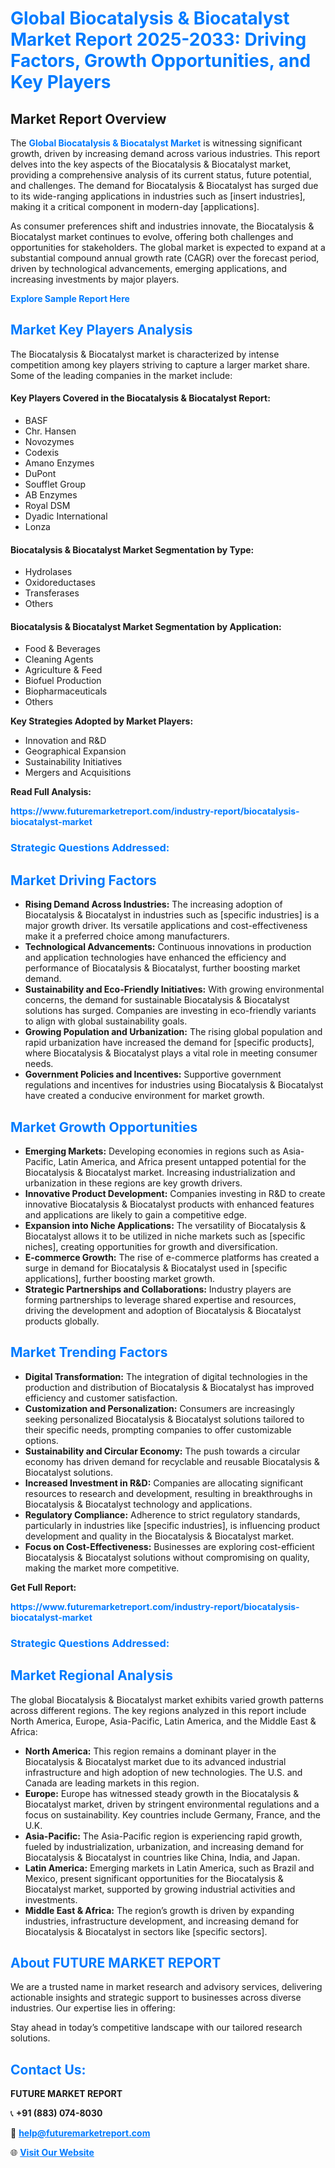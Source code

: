 <h1 style="color: #007BFF;">Global Biocatalysis & Biocatalyst Market Report 2025-2033: Driving Factors, Growth Opportunities, and Key Players</h1>

<section id="overview">
<h2>Market Report Overview</h2>
<p>The <a href="https://www.futuremarketreport.com/industry-report/biocatalysis-biocatalyst-market" style="color: #007BFF; text-decoration: none;"><strong>Global Biocatalysis & Biocatalyst Market</strong></a> is witnessing significant growth, driven by increasing demand across various industries. This report delves into the key aspects of the Biocatalysis & Biocatalyst market, providing a comprehensive analysis of its current status, future potential, and challenges. The demand for Biocatalysis & Biocatalyst has surged due to its wide-ranging applications in industries such as [insert industries], making it a critical component in modern-day [applications].</p>
<p>As consumer preferences shift and industries innovate, the Biocatalysis & Biocatalyst market continues to evolve, offering both challenges and opportunities for stakeholders. The global market is expected to expand at a substantial compound annual growth rate (CAGR) over the forecast period, driven by technological advancements, emerging applications, and increasing investments by major players.</p>
</section>

<section id="overview">
<p><a href="https://www.futuremarketreport.com/request-sample/reportId=114996" style="color: #007BFF; text-decoration: none;"><strong>Explore Sample Report Here</strong></a></p>
</section>

<section id="key-players">
<h2 style="color: #007BFF;">Market Key Players Analysis</h2>
<p>The Biocatalysis & Biocatalyst market is characterized by intense competition among key players striving to capture a larger market share. Some of the leading companies in the market include:</p>
<h4>Key Players Covered in the Biocatalysis & Biocatalyst Report:</h4>
<ul><li>BASF</li><li>Chr. Hansen</li><li>Novozymes</li><li>Codexis</li><li>Amano Enzymes</li><li>DuPont</li><li>Soufflet Group</li><li>AB Enzymes</li><li>Royal DSM</li><li>Dyadic International</li><li>Lonza</li></ul>
<h4>Biocatalysis & Biocatalyst Market Segmentation by Type:</h4>
<ul><li>Hydrolases</li><li>Oxidoreductases</li><li>Transferases</li><li>Others</li></ul>

<h4>Biocatalysis & Biocatalyst Market Segmentation by Application:</h4>
<ul><li>Food &amp; Beverages</li><li>Cleaning Agents</li><li>Agriculture &amp; Feed</li><li>Biofuel Production</li><li>Biopharmaceuticals</li><li>Others</li></ul>
<p><strong>Key Strategies Adopted by Market Players:</strong></p>
<ul>
<li>Innovation and R&D</li>
<li>Geographical Expansion</li>
<li>Sustainability Initiatives</li>
<li>Mergers and Acquisitions</li>
</ul>
</section>

<section>
<p><strong>Read Full Analysis: </strong></p><a href="https://www.futuremarketreport.com/industry-report/biocatalysis-biocatalyst-market" style="color: #007BFF; text-decoration: none;"><strong>https://www.futuremarketreport.com/industry-report/biocatalysis-biocatalyst-market</strong></a>
<h3 style="color: #007BFF;">Strategic Questions Addressed:</h3>
</section>

<section id="driving-factors">
<h2 style="color: #007BFF;">Market Driving Factors</h2>
<ul>
<li><strong>Rising Demand Across Industries:</strong> The increasing adoption of Biocatalysis & Biocatalyst in industries such as [specific industries] is a major growth driver. Its versatile applications and cost-effectiveness make it a preferred choice among manufacturers.</li>
<li><strong>Technological Advancements:</strong> Continuous innovations in production and application technologies have enhanced the efficiency and performance of Biocatalysis & Biocatalyst, further boosting market demand.</li>
<li><strong>Sustainability and Eco-Friendly Initiatives:</strong> With growing environmental concerns, the demand for sustainable Biocatalysis & Biocatalyst solutions has surged. Companies are investing in eco-friendly variants to align with global sustainability goals.</li>
<li><strong>Growing Population and Urbanization:</strong> The rising global population and rapid urbanization have increased the demand for [specific products], where Biocatalysis & Biocatalyst plays a vital role in meeting consumer needs.</li>
<li><strong>Government Policies and Incentives:</strong> Supportive government regulations and incentives for industries using Biocatalysis & Biocatalyst have created a conducive environment for market growth.</li>
</ul>
</section>

<section id="growth-opportunities">
<h2 style="color: #007BFF;">Market Growth Opportunities</h2>
<ul>
<li><strong>Emerging Markets:</strong> Developing economies in regions such as Asia-Pacific, Latin America, and Africa present untapped potential for the Biocatalysis & Biocatalyst market. Increasing industrialization and urbanization in these regions are key growth drivers.</li>
<li><strong>Innovative Product Development:</strong> Companies investing in R&D to create innovative Biocatalysis & Biocatalyst products with enhanced features and applications are likely to gain a competitive edge.</li>
<li><strong>Expansion into Niche Applications:</strong> The versatility of Biocatalysis & Biocatalyst allows it to be utilized in niche markets such as [specific niches], creating opportunities for growth and diversification.</li>
<li><strong>E-commerce Growth:</strong> The rise of e-commerce platforms has created a surge in demand for Biocatalysis & Biocatalyst used in [specific applications], further boosting market growth.</li>
<li><strong>Strategic Partnerships and Collaborations:</strong> Industry players are forming partnerships to leverage shared expertise and resources, driving the development and adoption of Biocatalysis & Biocatalyst products globally.</li>
</ul>
</section>

<section id="trending-factors">
<h2 style="color: #007BFF;">Market Trending Factors</h2>
<ul>
<li><strong>Digital Transformation:</strong> The integration of digital technologies in the production and distribution of Biocatalysis & Biocatalyst has improved efficiency and customer satisfaction.</li>
<li><strong>Customization and Personalization:</strong> Consumers are increasingly seeking personalized Biocatalysis & Biocatalyst solutions tailored to their specific needs, prompting companies to offer customizable options.</li>
<li><strong>Sustainability and Circular Economy:</strong> The push towards a circular economy has driven demand for recyclable and reusable Biocatalysis & Biocatalyst solutions.</li>
<li><strong>Increased Investment in R&D:</strong> Companies are allocating significant resources to research and development, resulting in breakthroughs in Biocatalysis & Biocatalyst technology and applications.</li>
<li><strong>Regulatory Compliance:</strong> Adherence to strict regulatory standards, particularly in industries like [specific industries], is influencing product development and quality in the Biocatalysis & Biocatalyst market.</li>
<li><strong>Focus on Cost-Effectiveness:</strong> Businesses are exploring cost-efficient Biocatalysis & Biocatalyst solutions without compromising on quality, making the market more competitive.</li>
</ul>
</section>

<section>
<p><strong>Get Full Report: </strong></p><a href="https://www.futuremarketreport.com/industry-report/biocatalysis-biocatalyst-market" style="color: #007BFF; text-decoration: none;"><strong>https://www.futuremarketreport.com/industry-report/biocatalysis-biocatalyst-market</strong></a>
<h3 style="color: #007BFF;">Strategic Questions Addressed:</h3>
</section>


<section id="regional-analysis">
<h2 style="color: #007BFF;">Market Regional Analysis</h2>
<p>The global Biocatalysis & Biocatalyst market exhibits varied growth patterns across different regions. The key regions analyzed in this report include North America, Europe, Asia-Pacific, Latin America, and the Middle East & Africa:</p>
<ul>
<li><strong>North America:</strong> This region remains a dominant player in the Biocatalysis & Biocatalyst market due to its advanced industrial infrastructure and high adoption of new technologies. The U.S. and Canada are leading markets in this region.</li>
<li><strong>Europe:</strong> Europe has witnessed steady growth in the Biocatalysis & Biocatalyst market, driven by stringent environmental regulations and a focus on sustainability. Key countries include Germany, France, and the U.K.</li>
<li><strong>Asia-Pacific:</strong> The Asia-Pacific region is experiencing rapid growth, fueled by industrialization, urbanization, and increasing demand for Biocatalysis & Biocatalyst in countries like China, India, and Japan.</li>
<li><strong>Latin America:</strong> Emerging markets in Latin America, such as Brazil and Mexico, present significant opportunities for the Biocatalysis & Biocatalyst market, supported by growing industrial activities and investments.</li>
<li><strong>Middle East & Africa:</strong> The region’s growth is driven by expanding industries, infrastructure development, and increasing demand for Biocatalysis & Biocatalyst in sectors like [specific sectors].</li>
</ul>
</section>

<footer>
<h2 style="color: #007BFF;">About FUTURE MARKET REPORT</h2>
<p>We are a trusted name in market research and advisory services, delivering actionable insights and strategic support to businesses across diverse industries. Our expertise lies in offering:</p>

<p>Stay ahead in today’s competitive landscape with our tailored research solutions.</p>

<h2 style="color: #007BFF;">Contact Us:</h2>
<p><strong>FUTURE MARKET REPORT</strong></p>
<p>📞 <strong>+91 (883) 074-8030</strong></p>
<p>📧 <strong><a href="mailto:help@futuremarketreport.com" style="color: #007BFF;">help@futuremarketreport.com</a></strong></p>
<p>🌐 <strong><a href="https://www.futuremarketreport.com/" style="color: #007BFF;">Visit Our Website</a></strong></p>
</footer>